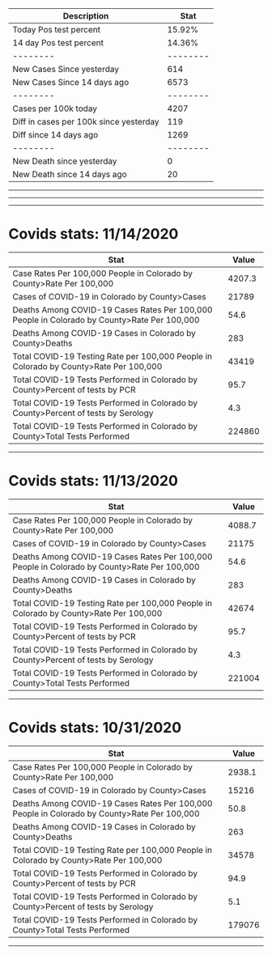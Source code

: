 Description | Stat 
-----|-----
Today Pos test percent | 15.92%   
14 day Pos test percent | 14.36%   
--------|--------
New Cases Since yesterday | 614 
New Cases Since 14 days ago | 6573 
--------|--------
Cases per 100k today | 4207 
Diff in cases per 100k since yesterday | 119 
Diff since 14 days ago | 1269 
--------|--------
New Death since yesterday | 0 
New Death since 14 days ago | 20 

---
---
---
# **Covids stats: 11/14/2020**

**Stat** | **Value** 
-----|------ 
Case Rates Per 100,000 People in Colorado by County>Rate Per 100,000 | 4207.3 
Cases of COVID-19 in Colorado by County>Cases | 21789 
Deaths Among COVID-19 Cases Rates Per 100,000 People in Colorado by County>Rate Per 100,000 | 54.6 
Deaths Among COVID-19 Cases in Colorado by County>Deaths | 283 
Total COVID-19 Testing Rate per 100,000 People in Colorado by County>Rate Per 100,000 | 43419 
Total COVID-19 Tests Performed in Colorado by County>Percent of tests by PCR | 95.7 
Total COVID-19 Tests Performed in Colorado by County>Percent of tests by Serology | 4.3 
Total COVID-19 Tests Performed in Colorado by County>Total Tests Performed | 224860 

-----------------------------

# **Covids stats: 11/13/2020**

**Stat** | **Value** 
-----|------ 
Case Rates Per 100,000 People in Colorado by County>Rate Per 100,000 | 4088.7 
Cases of COVID-19 in Colorado by County>Cases | 21175 
Deaths Among COVID-19 Cases Rates Per 100,000 People in Colorado by County>Rate Per 100,000 | 54.6 
Deaths Among COVID-19 Cases in Colorado by County>Deaths | 283 
Total COVID-19 Testing Rate per 100,000 People in Colorado by County>Rate Per 100,000 | 42674 
Total COVID-19 Tests Performed in Colorado by County>Percent of tests by PCR | 95.7 
Total COVID-19 Tests Performed in Colorado by County>Percent of tests by Serology | 4.3 
Total COVID-19 Tests Performed in Colorado by County>Total Tests Performed | 221004 

-----------------------------

# **Covids stats: 10/31/2020**

**Stat** | **Value** 
-----|------ 
Case Rates Per 100,000 People in Colorado by County>Rate Per 100,000 | 2938.1 
Cases of COVID-19 in Colorado by County>Cases | 15216 
Deaths Among COVID-19 Cases Rates Per 100,000 People in Colorado by County>Rate Per 100,000 | 50.8 
Deaths Among COVID-19 Cases in Colorado by County>Deaths | 263 
Total COVID-19 Testing Rate per 100,000 People in Colorado by County>Rate Per 100,000 | 34578 
Total COVID-19 Tests Performed in Colorado by County>Percent of tests by PCR | 94.9 
Total COVID-19 Tests Performed in Colorado by County>Percent of tests by Serology | 5.1 
Total COVID-19 Tests Performed in Colorado by County>Total Tests Performed | 179076 

-----------------------------

